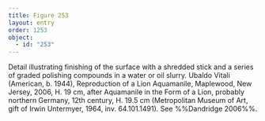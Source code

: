 ```yaml
---
title: Figure 253
layout: entry
order: 1253
object:
  - id: "253"
---
```


Detail illustrating finishing of the surface with a shredded stick and a series of graded polishing compounds in a water or oil slurry. Ubaldo Vitali (American, b. 1944), Reproduction of a Lion Aquamanile, Maplewood, New Jersey, 2006, H. 19 cm, after Aquamanile in the Form of a Lion, probably northern Germany, 12th century, H. 19.5 cm (Metropolitan Museum of Art, gift of Irwin Untermyer, 1964, inv. 64.101.1491). See %%Dandridge 2006%%.
